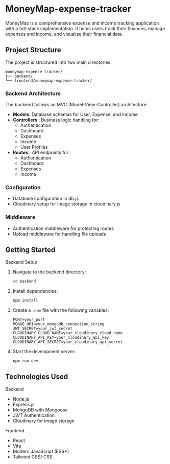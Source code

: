 # MoneyMap-expense-tracker
MoneyMap is a comprehensive expense and income tracking application with a full-stack implementation. It helps users track their finances, manage expenses and income, and visualize their financial data.

## Project Structure
The project is structured into two main directories:
```
moneymap-expense-tracker/
├── backend/   
└── frontend/moneymap-expense-tracker/   
```
    
### Backend Architecture

The backend follows an MVC (Model-View-Controller) architecture:

- **Models**: Database schemas for User, Expense, and Income
- **Controllers** : Business logic handling for:
    - Authentication
    - Dashboard
    - Expenses
    - Income
    - User Profiles
- **Routes** : API endpoints for:
    - Authentication
    - Dashboard
    - Expenses
    - Income

### Configuration
- Database configuration in db.js
- Cloudinary setup for image storage in cloudinary.js

### Middleware
- Authentication middleware for protecting routes
- Upload middleware for handling file uploads

## Getting Started
Backend Setup
  1. Navigate to the backend directory:
     ```bash
     cd backend
     ```
  2. Install dependencies:
     ```bash
     npm install
     ```
  3. Create a `.env` file with the following variables:
     ```env
     PORT=your_port
     MONGO_URI=your_mongodb_connection_string
     JWT_SECRET=your_jwt_secret
     CLOUDINARY_CLOUD_NAME=your_cloudinary_cloud_name
     CLOUDINARY_API_KEY=your_cloudinary_api_key
     CLOUDINARY_API_SECRET=your_cloudinary_api_secret
     ```

  4. Start the development server:
     ```bash
     npm run dev
     ```

## Technologies Used
Backend
- Node.js
- Express.js
- MongoDB with Mongoose
- JWT Authentication
- Cloudinary for image storage

Frontend
- React
- Vite
- Modern JavaScript (ES6+)
- Tailwind CSS/ CSS
